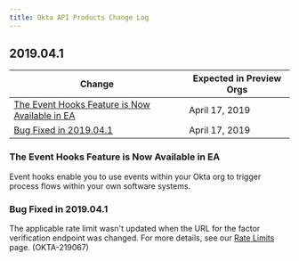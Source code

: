 ```yaml
---
title: Okta API Products Change Log
---
```


## 2019.04.1

| Change                                                                                                            | Expected in Preview Orgs |
| ----------------------------------------------------------------------------------------------------------------- | ------------------------ |
| [The Event Hooks Feature is Now Available in EA](#the-event-hooks-feature-is-now-available-in-EA)                   | April 17, 2019           |
| [Bug Fixed in 2019.04.1](#bug-fixed-in-2019-04-1)                                                                 | April 17, 2019           |

### The Event Hooks Feature is Now Available in EA

Event hooks enable you to use events within your Okta org to trigger process flows within your own software systems. <!-- (OKTA-209169) -->

### Bug Fixed in 2019.04.1

The applicable rate limit wasn't updated when the URL for the factor verification endpoint was changed. For more details, see our [Rate Limits](/docs/api/getting_started/rate-limits/#okta-api-endpoints-and-per-minute-limits) page. (OKTA-219067)

